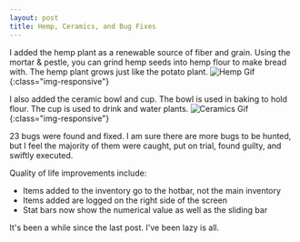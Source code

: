 ```yaml
---
layout: post
title: Hemp, Ceramics, and Bug Fixes
---
```

I added the hemp plant as a renewable source of fiber and grain. Using the mortar & pestle, you can grind hemp seeds into hemp flour to make bread with. The hemp plant grows just like the potato plant.
![Hemp Gif](https://raw.githubusercontent.com/broussardboi/broussardboi.github.io/master/images/hempbread.gif){:class="img-responsive"}


I also added the ceramic bowl and cup. The bowl is used in baking to hold flour. The cup is used to drink and water plants.
![Ceramics Gif](https://raw.githubusercontent.com/broussardboi/broussardboi.github.io/master/images/ceramics.gif){:class="img-responsive"}  



23 bugs were found and fixed. I am sure there are more bugs to be hunted, but I feel the majority of them were caught, put on trial, found guilty, and swiftly executed.  


Quality of life improvements include:
* Items added to the inventory go to the hotbar, not the main inventory  
* Items added are logged on the right side of the screen  
* Stat bars now show the numerical value as well as the sliding bar  



It's been a while since the last post. I've been lazy is all. 
